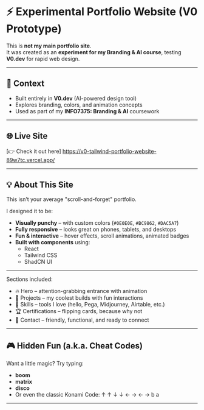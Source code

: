 # ⚡ Experimental Portfolio Website (V0 Prototype)

This is **not my main portfolio site**.  
It was created as an **experiment for my Branding & AI course**, testing **V0.dev** for rapid web design.

---

## 📝 Context
- Built entirely in **V0.dev** (AI-powered design tool)  
- Explores branding, colors, and animation concepts  
- Used as part of my **INFO7375: Branding & AI** coursework  

---

## 🌐 Live Site  
[👉 Check it out here] https://v0-tailwind-portfolio-website-89w7tc.vercel.app/

---

## 💡 About This Site

This isn’t your average "scroll-and-forget" portfolio.

I designed it to be:
- **Visually punchy** – with custom colors (`#0E0E0E`, `#BC9862`, `#DAC5A7`)
- **Fully responsive** – looks great on phones, tablets, and desktops
- **Fun & interactive** – hover effects, scroll animations, animated badges
- **Built with components** using:
  - React
  - Tailwind CSS
  - ShadCN UI
  
---

Sections included:
- 🔥 Hero – attention-grabbing entrance with animation
- 🚀 Projects – my coolest builds with fun interactions
- 🧰 Skills – tools I love (hello, Pega, Midjourney, Airtable, etc.)
- 🏆 Certifications – flipping cards, because why not
- 💌 Contact – friendly, functional, and ready to connect

---

## 🎮 Hidden Fun (a.k.a. Cheat Codes)

Want a little magic? Try typing:

- **boom**
- **matrix**
- **disco**
- Or even the classic Konami Code:
↑ ↑ ↓ ↓ ← → ← → b a


---
